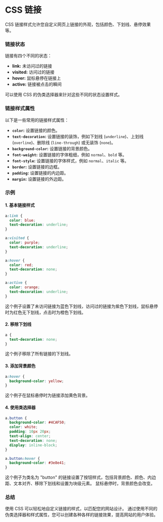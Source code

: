 # CSS 链接

CSS 链接样式允许您自定义网页上链接的外观，包括颜色、下划线、悬停效果等。

### 链接状态

链接有四个不同的状态：

* **link:**  未访问过的链接
* **visited:** 访问过的链接
* **hover:** 鼠标悬停在链接上
* **active:** 链接被点击的瞬间

可以使用 CSS 的伪类选择器来针对这些不同的状态设置样式。

### 链接样式属性

以下是一些常用的链接样式属性：

* **`color`:** 设置链接的颜色。
* **`text-decoration`:** 设置链接的装饰，例如下划线 (`underline`)、上划线 (`overline`)、删除线 (`line-through`) 或无装饰 (`none`)。
* **`background-color`:** 设置链接的背景颜色。
* **`font-weight`:** 设置链接的字体粗细，例如 `normal`、`bold` 等。
* **`font-style`:** 设置链接的字体样式，例如 `normal`、`italic` 等。
* **`border`:** 设置链接的边框。
* **`padding`:** 设置链接的内边距。
* **`margin`:** 设置链接的外边距。

### 示例

#### 1. 基本链接样式

```css
a:link {
  color: blue;
  text-decoration: underline;
}

a:visited {
  color: purple;
  text-decoration: underline;
}

a:hover {
  color: red;
  text-decoration: none;
}

a:active {
  color: orange;
  text-decoration: underline;
}
```

这个例子设置了未访问链接为蓝色下划线，访问过的链接为紫色下划线，鼠标悬停时为红色无下划线，点击时为橙色下划线。

#### 2. 移除下划线

```css
a {
  text-decoration: none;
}
```

这个例子移除了所有链接的下划线。

#### 3. 添加背景颜色

```css
a:hover {
  background-color: yellow;
}
```

这个例子在鼠标悬停时为链接添加黄色背景。

#### 4. 使用类选择器

```css
a.button {
  background-color: #4CAF50;
  color: white;
  padding: 10px 20px;
  text-align: center;
  text-decoration: none;
  display: inline-block;
}

a.button:hover {
  background-color: #3e8e41;
}
```

这个例子为类名为 "button" 的链接设置了按钮样式，包括背景颜色、颜色、内边距、文本对齐、移除下划线和设置为块级元素。 鼠标悬停时，背景颜色会改变。


### 总结

使用 CSS 可以轻松地自定义链接的样式，以匹配您的网站设计。 通过使用不同的伪类选择器和样式属性，您可以创建各种各样的链接效果，提高网站的用户体验。
